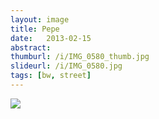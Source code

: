```yaml
---
layout: image
title: Pepe
date:   2013-02-15
abstract: 
thumburl: /i/IMG_0580_thumb.jpg
slideurl: /i/IMG_0580.jpg
tags: [bw, street]
---
```

![]({{site.url}}/i/IMG_0580.jpg)

